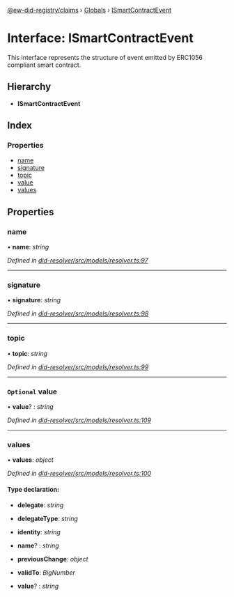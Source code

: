 [@ew-did-registry/claims](../README.md) › [Globals](../globals.md) › [ISmartContractEvent](ismartcontractevent.md)

# Interface: ISmartContractEvent

This interface represents the structure of event emitted by ERC1056 compliant smart contract.

## Hierarchy

* **ISmartContractEvent**

## Index

### Properties

* [name](ismartcontractevent.md#name)
* [signature](ismartcontractevent.md#signature)
* [topic](ismartcontractevent.md#topic)
* [value](ismartcontractevent.md#optional-value)
* [values](ismartcontractevent.md#values)

## Properties

###  name

• **name**: *string*

*Defined in [did-resolver/src/models/resolver.ts:97](https://github.com/energywebfoundation/ew-did-registry/blob/9ddd7ca/packages/did-resolver/src/models/resolver.ts#L97)*

___

###  signature

• **signature**: *string*

*Defined in [did-resolver/src/models/resolver.ts:98](https://github.com/energywebfoundation/ew-did-registry/blob/9ddd7ca/packages/did-resolver/src/models/resolver.ts#L98)*

___

###  topic

• **topic**: *string*

*Defined in [did-resolver/src/models/resolver.ts:99](https://github.com/energywebfoundation/ew-did-registry/blob/9ddd7ca/packages/did-resolver/src/models/resolver.ts#L99)*

___

### `Optional` value

• **value**? : *string*

*Defined in [did-resolver/src/models/resolver.ts:109](https://github.com/energywebfoundation/ew-did-registry/blob/9ddd7ca/packages/did-resolver/src/models/resolver.ts#L109)*

___

###  values

• **values**: *object*

*Defined in [did-resolver/src/models/resolver.ts:100](https://github.com/energywebfoundation/ew-did-registry/blob/9ddd7ca/packages/did-resolver/src/models/resolver.ts#L100)*

#### Type declaration:

* **delegate**: *string*

* **delegateType**: *string*

* **identity**: *string*

* **name**? : *string*

* **previousChange**: *object*

* **validTo**: *BigNumber*

* **value**? : *string*
